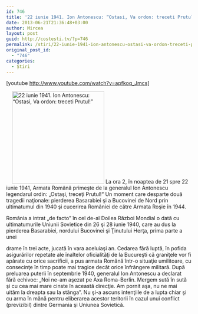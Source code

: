 ```yaml
---
id: 746
title: '22 iunie 1941. Ion Antonescu: “Ostasi, Va ordon: treceti Prutul!”'
date: 2013-06-21T21:36:48+03:00
author: Mircea
layout: post
guid: http://costesti.tv/?p=746
permalink: /stiri/22-iunie-1941-ion-antonescu-ostasi-va-ordon-treceti-prutul/
original_post_id:
  - "746"
categories:
  - Știri
---
```

[youtube http://www.youtube.com/watch?v=apfkoq_Jmcs] 

&nbsp; &nbsp;&nbsp;[<img alt="22 iunie 1941. Ion Antonescu: “Ostasi, Va ordon: treceti Prutul!”" class="alignleft size-thumbnail wp-image-753" src="http://costesti.tv/costestitv/wp-content/uploads//2013/06/22-iunie-1941-ion-antonescu-ostasi-va-ordon-treceti-prutul1-150x150.jpg" style="height:250px;width:250px;" />](http://costesti.tv/costestitv/wp-content/uploads//2013/06/22-iunie-1941-ion-antonescu-ostasi-va-ordon-treceti-prutul1.jpg) La ora 2, &icirc;n noaptea de 21 spre 22 iunie 1941, Armata Rom&acirc;nă primeşte de la generalul Ion Antonescu legendarul ordin: &bdquo;Ostaşi, treceţi Prutul!&ldquo; Un moment care desparte două tragedii naţionale: pierderea Basarabiei şi a Bucovinei de Nord prin ultimatumul din 1940 şi cucerirea Rom&acirc;niei de către Armata Roşie &icirc;n 1944. 

Rom&acirc;nia a intrat &bdquo;de facto&rdquo; &icirc;n cel de-al Doilea Război Mondial o dată cu ultimatumurile Uniunii Sovietice din 26 şi 28 iunie 1940, care au dus la pierderea Basarabiei, nordului Bucovinei şi Ţinutului Herţa, prima parte a unei 

<!--more-->

drame &icirc;n trei acte, jucată &icirc;n vara aceluiaşi an. Cedarea fără luptă, &icirc;n pofida asigurărilor repetate ale &icirc;naltelor oficialităţi de la Bucureşti că graniţele vor fi apărate cu orice sacrificii, a pus armata Rom&acirc;nă &icirc;ntr-o situaţie umilitoare, cu consecinţe &icirc;n timp poate mai tragice dec&acirc;t orice &icirc;nfr&acirc;ngere militară.&nbsp;După preluarea puterii &icirc;n septembrie 1940, generalul Ion Antonescu a declarat fără echivoc: &bdquo;Noi ne-am aşezat pe Axa Roma-Berlin. Mergem sută &icirc;n sută şi cu cea mai mare cinste &icirc;n această direcţie. Am pornit aşa, nu ne mai uităm la dreapta sau la st&acirc;nga&rdquo;. Nu şi-a ascuns intenţiile de a lupta chiar şi cu arma &icirc;n m&acirc;nă pentru eliberarea acestor teritorii &icirc;n cazul unui conflict (previzibil) dintre Germania şi Uniunea Sovietică.